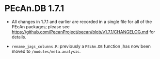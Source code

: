 # PEcAn.DB                    1.7.1

* All changes in 1.7.1 and earlier are recorded in a single file for all of the PEcAn packages; please see https://github.com/PecanProject/pecan/blob/v1.7.1/CHANGELOG.md for details.

* `rename_jags_columns.R`: previously a `PEcAn.DB` function ,has now been moved to `/modules/meta.analysis`.
